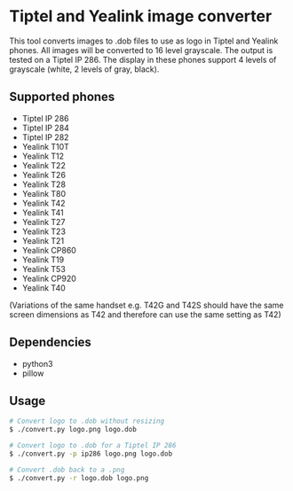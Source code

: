 # Tiptel and Yealink image converter

This tool converts images to .dob files to use as logo in Tiptel and Yealink phones. All images will be converted
to 16 level grayscale. The output is tested on a Tiptel IP 286. The display in these phones support 4 levels of grayscale (white, 2 levels of gray, black).


## Supported phones

- Tiptel IP 286
- Tiptel IP 284
- Tiptel IP 282
- Yealink T10T
- Yealink T12
- Yealink T22
- Yealink T26
- Yealink T28
- Yealink T80
- Yealink T42
- Yealink T41
- Yealink T27
- Yealink T23
- Yealink T21
- Yealink CP860
- Yealink T19
- Yealink T53
- Yealink CP920
- Yealink T40

(Variations of the same handset e.g. T42G and T42S should have the same screen dimensions as T42 and therefore can use the same setting as T42)

## Dependencies

- python3
- pillow

## Usage

```bash
# Convert logo to .dob without resizing
$ ./convert.py logo.png logo.dob

# Convert logo to .dob for a Tiptel IP 286
$ ./convert.py -p ip286 logo.png logo.dob

# Convert .dob back to a .png
$ ./convert.py -r logo.dob logo.png
```
